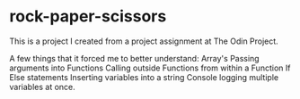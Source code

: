 # rock-paper-scissors

This is a project I created from a project assignment at The Odin Project.

A few things that it forced me to better understand:
Array's
Passing arguments into Functions
Calling outside Functions from within a Function
If Else statements
Inserting variables into a string
Console logging multiple variables at once.